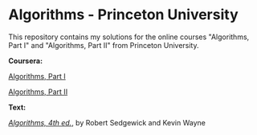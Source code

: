 # Algorithms - Princeton University

This repository contains my solutions for the online courses "Algorithms, Part I" and "Algorithms, Part II" from Princeton University.

**Coursera:**

[Algorithms, Part I](https://www.coursera.org/learn/algorithms-part1)

[Algorithms, Part II](https://www.coursera.org/learn/algorithms-part2)

**Text:** 

[_Algorithms, 4th ed._](https://algs4.cs.princeton.edu/home/), by Robert Sedgewick and Kevin Wayne
